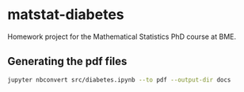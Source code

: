 # matstat-diabetes
Homework project for the Mathematical Statistics PhD course at BME.

## Generating the pdf files

```bash
jupyter nbconvert src/diabetes.ipynb --to pdf --output-dir docs
```
